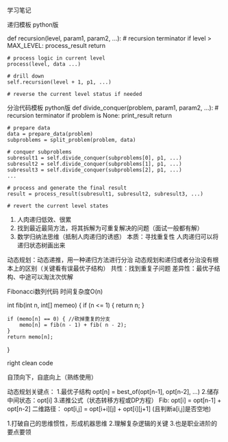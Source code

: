 学习笔记

递归模板 python版

def recursion(level, param1, param2, ...):
    # recursion terminator
    if level > MAX_LEVEL:
        process_result
        return

    # process logic in current level
    process(level, data ...)

    # drill down
    self.recursion(level + 1, p1, ...)

    # reverse the current level status if needed

分治代码模板 python版
def divide_conquer(problem, param1, param2, ...):
    # recursion terminator
    if problem is None:
        print_result
        return

    # prepare data 
    data = prepare_data(problem)
    subproblems = split_problem(problem, data)

    # conquer subproblems
    subresult1 = self.divide_conquer(subproblems[0], p1, ...)
    subresult2 = self.divide_conquer(subproblems[1], p1, ...)
    subresult3 = self.divide_conquer(subproblems[2], p1, ...)
    ...

    # process and generate the final result
    result = process_result(subresult1, subresult2, subresult3, ...)

    # revert the current level states

1. 人肉递归低效、很累
2. 找到最近最简方法，将其拆解为可重复解决的问题（面试一般都有解）
3. 数学归纳法思维（抵制人肉递归的诱惑）
本质：寻找重复性
人肉递归可以将递归状态树画出来

动态规划：动态递推，用一种递归方法进行分治
动态规划和递归或者分治没有根本上的区别（关键看有误最优子结构）
共性：找到重复子问题
差异性：最优子结构、中途可以淘汰次优解

Fibonacci数列代码 时间复杂度O(n)

int fib(int n, int[] memeo) {
    if (n <= 1) {
        return n;
    }

    if (memo[n] == 0) { //砍掉重复的分支
        memo[n] = fib(n - 1) + fib( n - 2);
    }
    return memo[n];

}

right clean code

自顶向下，自底向上（熟练使用） 

动态规划关键点：
1.最优子结构 opt[n] = best_of(opt[n-1], opt[n-2], ...)
2.储存中间状态：opt[i]
3.递推公式（状态转移方程或DP方程）
Fib: opt[i] = opt[n-1] + opt[n-2]
二维路径： opt[i,j] = opt[i+i][j] + opt[i][j+1] (且判断a[i,j]是否空地)

1.打破自己的思维惯性，形成机器思维
2.理解复杂逻辑的关键
3.也是职业进阶的要点要领




